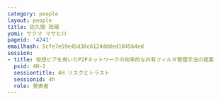 ```yaml
---
category: people
layout: people
title: 佐久間 政碩
yomi: サクマ マサヒロ
pageid: '4241'
emailhash: 5cfe7e59e45d30c6124ddded104564ed
session:
- title: 仮想ピアを用いたP2Pネットワークの効率的な共有フィルタ管理手法の提案
  psid: 4H-2
  sessiontitle: 4H リスクとトラスト
  sessionid: 4h
  role: 発表者
---
```

